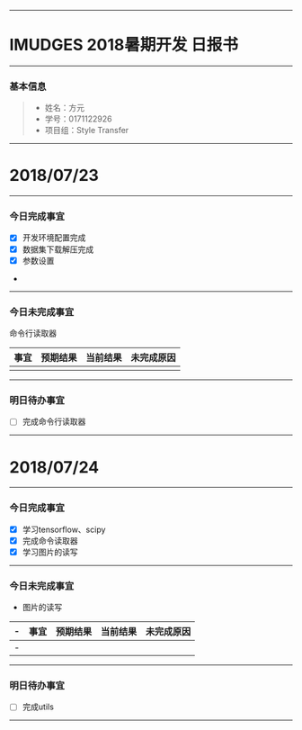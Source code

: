 -------
# IMUDGES 2018暑期开发 日报书
--------


### 基本信息
> * 姓名：方元
> * 学号：0171122926
> * 项目组：Style Transfer

--------


# 2018/07/23

-------

### 今日完成事宜
- [x]  开发环境配置完成
- [x]  数据集下载解压完成
- [x]  参数设置
-
------
### 今日未完成事宜
   命令行读取器

| 事宜     |预期结果| 当前结果  | 未完成原因   | 
| --------   | -----:  | -----:  | :----:  |
|    |   |   |   |


-------
### 明日待办事宜
- [ ] 完成命令行读取器

--------



# 2018/07/24

--------

### 今日完成事宜
- [x]  学习tensorflow、scipy
- [x]  完成命令读取器
- [x]  学习图片的读写

------
### 今日未完成事宜
-    图片的读写

-| 事宜     |预期结果| 当前结果  | 未完成原因   | 
-| --------   | -----:  | -----:  | :----:  |
-|    |   |   |   |


-------
### 明日待办事宜
- [ ] 完成utils

--------
